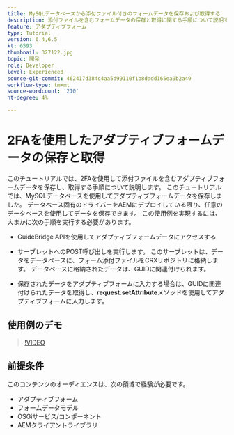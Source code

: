 ```yaml
---
title: MySQLデータベースから添付ファイル付きのフォームデータを保存および取得する
description: 添付ファイルを含むフォームデータの保存と取得に関する手順について説明するマルチパートチュートリアル
feature: アダプティブフォーム
type: Tutorial
version: 6.4,6.5
kt: 6593
thumbnail: 327122.jpg
topic: 開発
role: Developer
level: Experienced
source-git-commit: 462417d384c4aa5d99110f1b8dadd165ea9b2a49
workflow-type: tm+mt
source-wordcount: '210'
ht-degree: 4%

---
```



# 2FAを使用したアダプティブフォームデータの保存と取得

このチュートリアルでは、2FAを使用して添付ファイルを含むアダプティブフォームデータを保存し、取得する手順について説明します。 このチュートリアルでは、MySQLデータベースを使用してアダプティブフォームデータを保存しました。 データベース固有のドライバーをAEMにデプロイしている限り、任意のデータベースを使用してデータを保存できます。 この使用例を実現するには、大まかに次の手順を実行する必要があります。

* GuideBridge APIを使用してアダプティブフォームデータにアクセスする

* サーブレットへのPOST呼び出しを実行します。 このサーブレットは、データをデータベースに、フォーム添付ファイルをCRXリポジトリに格納します。 データベースに格納されたデータは、GUIDに関連付けられます。

* 保存されたデータをアダプティブフォームに入力する場合は、GUIDに関連付けられたデータを取得し、**request.setAttribute**&#x200B;メソッドを使用してアダプティブフォームに入力します。

## 使用例のデモ

>[!VIDEO](https://video.tv.adobe.com/v/327122?quality=9&learn=on)

## 前提条件

このコンテンツのオーディエンスは、次の領域で経験が必要です。

* アダプティブフォーム
* フォームデータモデル
* OSGiサービス/コンポーネント
* AEMクライアントライブラリ
